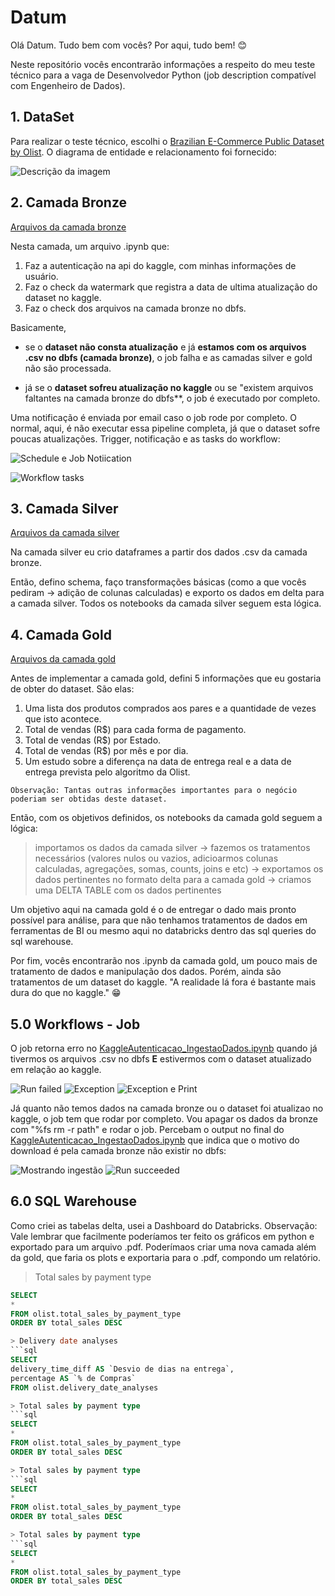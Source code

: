 # Datum

Olá Datum. Tudo bem com vocês? Por aqui, tudo bem! :blush:

Neste repositório vocês encontrarão informações a respeito do meu teste técnico para a vaga de Desenvolvedor Python (job description compatível com Engenheiro de Dados).

## 1. DataSet

Para realizar o teste técnico, escolhi o [Brazilian E-Commerce Public Dataset by Olist]([https://www.exemplo.com](https://www.kaggle.com/datasets/olistbr/brazilian-ecommerce)https://www.kaggle.com/datasets/olistbr/brazilian-ecommerce). O diagrama de entidade e relacionamento foi fornecido:

![Descrição da imagem](auxiliares/er_kaggle.png)


## 2. Camada Bronze

[Arquivos da camada bronze](./bronze)

Nesta camada, um arquivo .ipynb que:
1. Faz a autenticação na api do kaggle, com minhas informações de usuário.
2. Faz o check da watermark que registra a data de ultima atualização do dataset no kaggle.
3. Faz o check dos arquivos na camada bronze no dbfs.

Basicamente, 
* se o **dataset não consta atualização** e já **estamos com os arquivos .csv no dbfs (camada bronze)**, o job falha e as camadas silver e gold não são processada.

* já se o **dataset sofreu atualização no kaggle** ou se "existem arquivos faltantes na camada bronze do dbfs**, o job é executado por completo.

Uma notificação é enviada por email caso o job rode por completo. O normal, aqui, é não executar essa pipeline completa, já que o dataset sofre poucas atualizações. Trigger, notificação e as tasks do workflow:

![Schedule e Job Notiication](auxiliares/databricks_schedule_jobnotifications.png)

![Workflow tasks](auxiliares/databricks_workflow_tasks.png)

## 3. Camada Silver
[Arquivos da camada silver](./silver)

Na camada silver eu crio dataframes a partir dos dados .csv da camada bronze. 

Então, defino schema, faço transformações básicas (como a que vocês pediram -> adição de colunas calculadas) e exporto os dados em delta para a camada silver. Todos os notebooks da camada silver seguem esta lógica.

## 4. Camada Gold
[Arquivos da camada gold](./gold)

Antes de implementar a camada gold, defini 5 informações que eu gostaria de obter do dataset. São elas:

1. Uma lista dos produtos comprados aos pares e a quantidade de vezes que isto acontece.
2. Total de vendas (R$) para cada forma de pagamento.
3. Total de vendas (R$) por Estado.
4. Total de vendas (R$) por mês e por dia.
5. Um estudo sobre a diferença na data de entrega real e a data de entrega prevista pelo algoritmo da Olist.

`Observação: Tantas outras informações importantes para o negócio poderiam ser obtidas deste dataset. ` 

Então, com os objetivos definidos, os notebooks da camada gold seguem a lógica:

> importamos os dados da camada silver -> fazemos os tratamentos necessários (valores nulos ou vazios, adicioarmos colunas calculadas, agregações, somas, counts, joins e etc) -> exportamos os dados pertinentes no formato delta para a camada gold -> criamos uma DELTA TABLE com os dados pertinentes

Um objetivo aqui na camada gold é o de entregar o dado mais pronto possível para análise, para que não tenhamos tratamentos de dados em ferramentas de BI ou mesmo aqui no databricks dentro das sql queries do sql warehouse.

Por fim, vocês encontrarão nos .ipynb da camada gold, um pouco mais de tratamento de dados e manipulação dos dados. Porém, ainda são tratamentos de um dataset do kaggle. "A realidade lá fora é bastante mais dura do que no kaggle." :grin:

## 5.0 Workflows - Job

O job retorna erro no [KaggleAutenticacao_IngestaoDados.ipynb](./bronze/KaggleAutenticacao_IngestaoDados.ipynb) quando já tivermos os arquivos .csv no dbfs **E** estivermos com o dataset atualizado em relação ao kaggle.


![Run failed](auxiliares/job_falha.png)
![Exception](auxiliares/exception.png)
![Exception e Print](auxiliares/exception_print.png)

Já quanto não temos dados na camada bronze ou o dataset foi atualizao no kaggle, o job tem que rodar por completo. Vou apagar os dados da bronze com "%fs rm -r path" e rodar o job. Percebam o output no final do [KaggleAutenticacao_IngestaoDados.ipynb](./bronze/KaggleAutenticacao_IngestaoDados.ipynb) que indica que o motivo do download é pela camada bronze não existir no dbfs:

![Mostrando ingestão](auxiliares/mostrando_ingestao.png)
![Run succeeded](auxiliares/job_sucesso.png)

## 6.0  SQL Warehouse

Como criei as tabelas delta, usei a Dashboard do Databricks. Observação: Vale lembrar que facilmente poderíamos ter feito os gráficos em python e exportado para um arquivo .pdf. Poderímaos criar uma nova camada além da gold, que faria os plots e exportaria para o .pdf, compondo um relatório. 


> Total sales by payment type
```sql
SELECT 
*
FROM olist.total_sales_by_payment_type
ORDER BY total_sales DESC

> Delivery date analyses
```sql
SELECT
delivery_time_diff AS `Desvio de dias na entrega`,
percentage AS `% de Compras`
FROM olist.delivery_date_analyses

> Total sales by payment type
```sql
SELECT 
*
FROM olist.total_sales_by_payment_type
ORDER BY total_sales DESC

> Total sales by payment type
```sql
SELECT 
*
FROM olist.total_sales_by_payment_type
ORDER BY total_sales DESC

> Total sales by payment type
```sql
SELECT 
*
FROM olist.total_sales_by_payment_type
ORDER BY total_sales DESC
